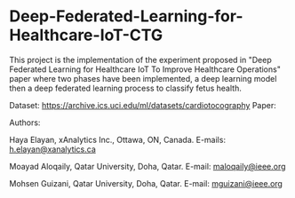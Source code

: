 # Deep-Federated-Learning-for-Healthcare-IoT-CTG

This project is the implementation of the experiment proposed in "Deep Federated Learning for Healthcare IoT To Improve Healthcare Operations" paper where two phases have been implemented, a deep learning model then a deep federated learning process to classify fetus health.

Dataset: https://archive.ics.uci.edu/ml/datasets/cardiotocography
Paper: 

Authors: 

Haya Elayan, xAnalytics Inc., Ottawa, ON, Canada. E-mails: h.elayan@xanalytics.ca

Moayad Aloqaily, Qatar University, Doha, Qatar. E-mail: maloqaily@ieee.org

Mohsen Guizani, Qatar University, Doha, Qatar. E-mail: mguizani@ieee.org
